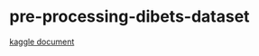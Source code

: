 # pre-processing-dibets-dataset

<a href='https://www.kaggle.com/amirhosseinbayati/pima-indians-diabetes'>kaggle document</a>
